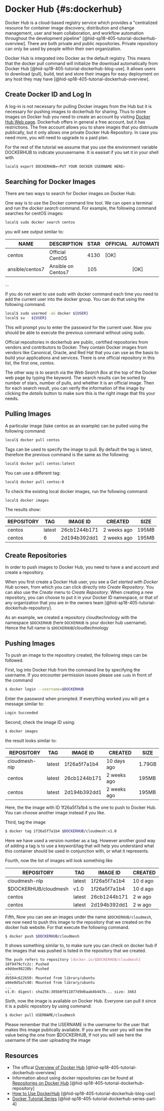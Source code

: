 # Docker Hub {#s:dockerhub}

Docker Hub is a cloud-based registry service which provides a
"centralized resource for container image discovery, distribution and
change management, user and team collaboration, and workflow
automation throughout the development
pipeline" [@hid-sp18-405-tutorial-dockerhub-overview]. There are both
private and public repositories. Private repository can only be used
by people within their own organization.

Docker Hub is integrated into Docker as the default registry. This
means that the docker pull command will initialize the download
automatically from Docker Hub
[@hid-sp18-405-tutorial-dockerhub-blog-use]. It allows users to
download (pull), build, test and store their images for easy
deployment on any host they may
have [@hid-sp18-405-tutorial-dockerhub-overview].

## Create Docker ID and Log In

A log-in is not necessary for pulling Docker images from the Hub but
it is necessary for pushing images to dockerhub for sharing. Thus to
store images on Docker hub you need to create an account by visiting
[Docker Hub Web page](https://hub.docker.com/). Dockerhub offers in
general a free account, but it has restrictions. The free account
allows you to share images that you distriuute publically, but it only
allows one private Docker Hub Repository.  In case you need more, you
will need to upgrade to a paid plan.

For the rest of the tutorial we assume that you use the environment
variable DOCKERHUB to indicate yourusername. It is easiset if you set it in
your shell with

```bash
local$ export DOCKERHUB=<PUT YOUR DOCKER USERNAME HERE>
```

## Searching for Docker Images

There are two ways to search for Docker images on Docker Hub:

One way is to use the Docker command line tool. We can open a
terminal and run the *docker search* command. For example, the following
command searches for centOS images:

```bash
local$ sudo docker search centos
```


you will see output similar to:

| NAME            | DESCRIPTION        | STAR | OFFICIAL | AUTOMATED |
|-----------------|--------------------|------|----------|-----------|
| centos          | Official CentOS    | 4130 | [OK]     |           |
| ansible/centos7 | Ansible on Centos7 | 105  |          | [OK]      |

...

If you do not want to use sudo with docker command each time you need to add
the current user into the docker group. You can do that using the following
command.

```bash
local$ sudo usermod -aG docker ${USER}
local$ su - ${USER}
```

This will prompt you to enter the password for the current user. Now you
should be able to execute the previous command without using sudo.


Official repositories in dockerhub are public, certified repositories
from vendors and contributors to Docker. They contain Docker images
from vendors like Canonical, Oracle, and Red Hat that you can use as
the basis to build your applications and services. There is one
official repository in this list, the first one, *centos*.

The other way is to search via the *Web Search Box* at the top of the
Docker web page by typing the keyword. The search results can be sorted
by number of stars, number of pulls, and whether it is an official
image. Then for each search result, you can verify the information of
the image by clicking the *details* button to make sure this is the
right image that fits your needs.

## Pulling Images

A particular image (take centos as an example) can be pulled using the
following command:

```bash
local$ docker pull centos
```
Tags can be used to specify the image to pull. By default the tag is
latest, therefore the previous command is the same as the following:

```bash
local$ docker pull centos:latest
```

You can use a different tag:

```bash
local$ docker pull centos:6
```

To check the existing local docker images, run the following command:

```bash
local$ docker images
```

The results show:

| REPOSITORY | TAG    | IMAGE ID     | CREATED     | SIZE  |
|------------|--------|--------------|-------------|-------|
| centos     | latest | 26cb1244b171 | 2 weeks ago | 195MB |
| centos     | 6      | 2d194b392dd1 | 2 weeks ago | 195MB |


## Create Repositories

In order to push images to Docker Hub, you need to have a and account
and create a repository.

When you first create a Docker Hub user, you see a *Get started with
Docker Hub* screen, from which you can click directly into *Create
Repository*. You can also use the *Create* menu to *Create Repository*.
When creating a new repository, you can choose to put it in your Docker
ID namespace, or that of any organization that you are in the owners
team [@hid-sp18-405-tutorial-dockerhub-repository].

As an example, we created a repository cloudtechnology with the namespace
`$DOCKERHUB` (here `DOCKERHUB` is your docker hub username). Hence the full name
 is `$DOCKERHUB`/cloudtechnology

## Pushing Images

To push an image to the repository created, the following steps can be
followed.

First, log into Docker Hub from the command line by specifying the username.
If you encounter permission issues please use `sudo` in front of the command

```bash
$ docker login --username=$DOCKERHUB
```

Enter the password when prompted. If everything worked you will get
a message similar to:

```bash
Login Succeeded
```

Second, check the image ID using:

```bash
$ docker images
```

the result looks similar to:

| REPOSITORY    | TAG    | IMAGE ID     | CREATED     | SIZE   |
|---------------|--------|--------------|-------------|--------|
| cloudmesh-nlp | latest | 1f26a5f7a1b4 | 10 days ago | 1.79GB |
| centos        | latest | 26cb1244b171 | 2 weeks ago | 195MB  |
| centos        | latest | 2d194b392dd1 | 2 weeks ago | 195MB  |

Here, the the image with ID 1f26a5f7a1b4 is the one to push to Docker Hub.
You can choose another image instead if you like.

Third, tag the image

```bash
$ docker tag 1f26a5f7a1b4 $DOCKERHUB/cloudmesh:v1.0
```

Here we have used a version number as a tag. However another good way
of adding a tag is to use a keyword/tag that will help you
understand what this container should be used in conjunction with, or
what it represents.

Fourth, now the list of images will look something like

| REPOSITORY       | TAG      | IMAGE ID     | CREATED  | SIZE   |
|------------------|----------|--------------|----------|--------|
| cloudmesh-nlp    | latest   | 1f26a5f7a1b4 | 10 d ago | 1.79GB |
| $DOCKERHUB/cloudmesh | v1.0 | 1f26a5f7a1b4 | 10 d ago | 1.79GB |
| centos           | latest   | 26cb1244b171 | 2 w ago  |  195MB |
| centos           | latest   | 2d194b392dd1 | 2 w ago  |  195MB |

Fifth, Now you can see an images under the name `$DOCKERHUB/cloudmesh`, we
now need to push this image to the repository that we created on the docker hub
website. For that execute the following command.

```bash
$ docker push $DOCKERHUB/cloudmesh
```

It shows something similar to, to make sure you can check on docker hub if the
images that was pushed is listed in the repository that we created.

```bash
The push refers to repository [docker.io/$DOCKERHUB/cloudmesh]
18f9479cfc2c: Pushed
e9ddee98220b: Pushed
...
db584c622b50: Mounted from library/ubuntu
a94e0d5a7c40: Mounted from library/ubuntu
...
v1.0: digest: sha256:305b0f911077d9d6aab4b447b... size: 3463
```

Sixth, now the image is available on Docker Hub. Everyone can pull it
since it is a public repository by using command:

```bash
$ docker pull USERNAME/cloudmesh
```

Please remember that the USERNAME is the username for the user that
makes this image publically available. If you are the user you will
see the value being the one from $DOCKERHUB, If not you will see here
the username of the user uploading the image

## Resources

* The offical
  [Overview of Docker Hub](https://docs.docker.com/docker-hub/#use-official-repositories)
  [@hid-sp18-405-tutorial-dockerhub-overview]
* Information about using docker repositories can be found at
  [Repositories on Docker Hub](https://docs.docker.com/docker-hub/repos/)
  [@hid-sp18-405-tutorial-dockerhub-repository]
* [How to Use DockerHub](https://www.linux.com/blog/learn/intro-to-linux/2018/1/how-use-dockerhub)
  [@hid-sp18-405-tutorial-dockerhub-blog-use]
* [Docker Tutorial Series](https://rominirani.com/docker-tutorial-series-part-4-docker-hub-b51fb545dd8e) [@hid-sp18-405-tutorial-dockerhub-series-part-4]
